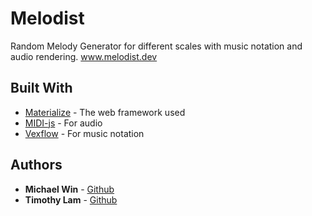 # Melodist

Random Melody Generator for different scales with music notation and audio rendering.
www.melodist.dev

## Built With

* [Materialize](http://materializecss.com/) - The web framework used
* [MIDI-js](https://galactic.ink/midi-js/) - For audio
* [Vexflow](http://www.vexflow.com/) - For music notation


## Authors

* **Michael Win** - [Github](https://github.com/mwin96)
* **Timothy Lam** - [Github](https://github.com/thl024)



